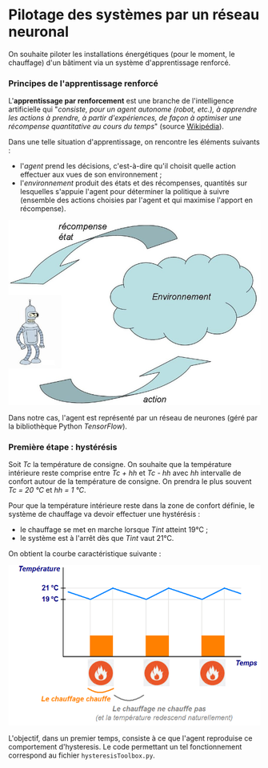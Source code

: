 # Pilotage des systèmes par un réseau neuronal

On souhaite piloter les installations énergétiques (pour le moment, le chauffage) d'un bâtiment via un système d'apprentissage renforcé. 


### Principes de l'apprentissage renforcé 

L'**apprentissage par renforcement** est une branche de l'intelligence artificielle qui "*consiste, pour un agent autonome (robot, etc.), à apprendre les actions à prendre, à partir d'expériences, de façon à optimiser une récompense quantitative au cours du temps*" (source [Wikipédia](https://fr.wikipedia.org/wiki/Apprentissage_par_renforcement)). 

Dans une telle situation d'apprentissage, on rencontre les éléments suivants :
* l'*agent* prend les décisions, c'est-à-dire qu'il choisit quelle action effectuer aux vues de son environnement ;
* l'*environnement* produit des états et des récompenses, quantités sur lesquelles s'appuie l'agent pour déterminer la politique à suivre (ensemble des actions choisies par l'agent et qui maximise l'apport en récompense). 

![RL principe](images/RL.jpg)


Dans notre cas, l'agent est représenté par un réseau de neurones (géré par la bibliothèque Python *TensorFlow*).


### Première étape : hystérésis 

Soit *Tc* la température de consigne. On souhaite que la température intérieure reste comprise entre *Tc + hh* et *Tc - hh* avec *hh* intervalle de confort autour de la température de consigne. On prendra le plus souvent *Tc = 20 °C* et *hh = 1 °C*. 

Pour que la température intérieure reste dans la zone de confort définie, le système de chauffage va devoir effectuer une hystérésis : 
* le chauffage se met en marche lorsque *Tint* atteint 19°C ; 
* le système est à l'arrêt dès que *Tint* vaut 21°C. 

On obtient la courbe caractéristique suivante :

![hysteresis](images/hysteresis.png)

L'objectif, dans un premier temps, consiste à ce que l'agent reproduise ce comportement d'hysteresis. Le code permettant un tel fonctionnement correspond au fichier `hysteresisToolbox.py`.



